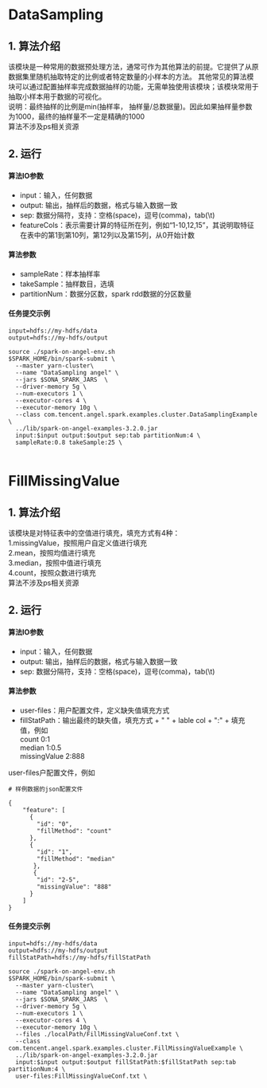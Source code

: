 # DataSampling
## 1. 算法介绍
该模块是一种常用的数据预处理方法，通常可作为其他算法的前提。它提供了从原数据集里随机抽取特定的比例或者特定数量的小样本的方法。
其他常见的算法模块可以通过配置抽样率完成数据抽样的功能，无需单独使用该模块；该模块常用于抽取小样本用于数据的可视化。<br>
说明：最终抽样的比例是min(抽样率， 抽样量/总数据量)。因此如果抽样量参数为1000，最终的抽样量不一定是精确的1000 <br>
算法不涉及ps相关资源
## 2. 运行
#### 算法IO参数

- input：输入，任何数据
- output: 输出，抽样后的数据，格式与输入数据一致
- sep: 数据分隔符，支持：空格(space)，逗号(comma)，tab(\t)
- featureCols：表示需要计算的特征所在列，例如“1-10,12,15”，其说明取特征在表中的第1到第10列，第12列以及第15列，从0开始计数

#### 算法参数
- sampleRate：样本抽样率
- takeSample：抽样数目，选填
- partitionNum：数据分区数，spark rdd数据的分区数量

#### 任务提交示例

```
input=hdfs://my-hdfs/data
output=hdfs://my-hdfs/output

source ./spark-on-angel-env.sh
$SPARK_HOME/bin/spark-submit \
  --master yarn-cluster\
  --name "DataSampling angel" \
  --jars $SONA_SPARK_JARS  \
  --driver-memory 5g \
  --num-executors 1 \
  --executor-cores 4 \
  --executor-memory 10g \
  --class com.tencent.angel.spark.examples.cluster.DataSamplingExample \
  ../lib/spark-on-angel-examples-3.2.0.jar
  input:$input output:$output sep:tab partitionNum:4 \
  sampleRate:0.8 takeSample:25 \
  
```

# FillMissingValue
## 1. 算法介绍
该模块是对特征表中的空值进行填充，填充方式有4种：  <br>
1.missingValue，按照用户自定义值进行填充  <br>
2.mean，按照均值进行填充  <br>
3.median，按照中值进行填充  <br>
4.count，按照众数进行填充  <br>
算法不涉及ps相关资源
## 2. 运行
#### 算法IO参数

- input：输入，任何数据
- output: 输出，抽样后的数据，格式与输入数据一致
- sep: 数据分隔符，支持：空格(space)，逗号(comma)，tab(\t)

#### 算法参数
- user-files：用户配置文件，定义缺失值填充方式
- fillStatPath：输出最终的缺失值，填充方式 + " " + lable col + ":" + 填充值，例如 <br>
count 0:1 <br>
median 1:0.5 <br>
missingValue 2:888 <br>

user-files户配置文件，例如
```
# 样例数据的json配置文件
 
{
    "feature": [
      {
        "id": "0",
        "fillMethod": "count"
      },
      {
        "id": "1",
        "fillMethod": "median"
       },
       {
        "id": "2-5",
        "missingValue": "888"
      }
    ]
}
```

#### 任务提交示例

```
input=hdfs://my-hdfs/data
output=hdfs://my-hdfs/output
fillStatPath=hdfs://my-hdfs/fillStatPath

source ./spark-on-angel-env.sh
$SPARK_HOME/bin/spark-submit \
  --master yarn-cluster\
  --name "DataSampling angel" \
  --jars $SONA_SPARK_JARS  \
  --driver-memory 5g \
  --num-executors 1 \
  --executor-cores 4 \
  --executor-memory 10g \
  --files ./localPath/FillMissingValueConf.txt \
  --class com.tencent.angel.spark.examples.cluster.FillMissingValueExample \
  ../lib/spark-on-angel-examples-3.2.0.jar
  input:$input output:$output fillStatPath:$fillStatPath sep:tab partitionNum:4 \
  user-files:FillMissingValueConf.txt \
  
```
